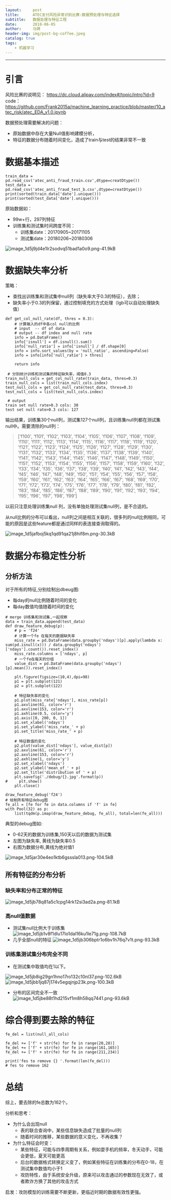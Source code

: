 ```yaml
---
layout:     post
title:      ATEC支付风险异常识别比赛:数据预处理与特征选择
subtitle:   数据处理与特征工程
date:       2018-06-05
author:     马骋
header-img: img/post-bg-coffee.jpeg
catalog: true
tags:
    - 机器学习
---
```


---

# 引言

风险比赛的说明见：
https://dc.cloud.alipay.com/index#/topic/intro?id=9
code：https://github.com/Frank2015a/machine_learning_practice/blob/master/10_atec_risk/atec_EDA_v1.0.ipynb

数据预处理需要解决的问题：

- 原始数据中存在大量Null值影响建模分析，
- 特征的数据分布随着时间变化，造成了train与test的结果非常不一致

# 数据基本描述

```
train_data = pd.read_csv('atec_anti_fraud_train.csv',dtype=creatDtype())
test_data = pd.read_csv('atec_anti_fraud_test_b.csv',dtype=creatDtype())
print(sorted(train_data['date'].unique()))
print(sorted(test_data['date'].unique()))
```

原始数据如：

- 99w+行，297列特征
- 训练集和测试集时间跨度不同：
    - 训练集date：20170905~20171105
    - 测试集date：20180206~20180306

![image_1d5j9jd4e1lr2sodvq51bad1a0o9.png-41.9kB][1]



# 数据缺失率分析

策略：

- 查找出训练集和测试集中null列（缺失率大于0.3的特征），去除；
- 缺失率小于0.3的列保留，通过控制填充的方式处理（lgb可以自动处理缺失值）

```
def get_col_null_rate(df, thres = 0.3):
    # 计算输入的df中各col null的比例
    # input  -- df of data
    # output -- df index and null rate
    info = pd.DataFrame()
    info['isnull'] = df.isnull().sum()
    info['null_ratio'] = info['isnull'] / df.shape[0]
    info = info.sort_values(by = 'null_ratio', ascending=False)
    info = info[info['null_ratio'] > thres]

    return info
    
 # 分别统计训练和测试集的特征缺失率，阈值0.3
train_null_cols = get_col_null_rate(train_data, thres=0.3)
train_null_cols = list(train_null_cols.index)
test_null_cols = get_col_null_rate(test_data, thres=0.3)
test_null_cols = list(test_null_cols.index) 

 # output
train set null rate>0.3 cols: 30
test set null rate>0.3 cols: 127
```

输出结果，训练集30个null列，测试集127个null列，且训练集null列都在测试集null中。需要清除的null列：

> ['f100', 'f101', 'f102', 'f103', 'f104', 'f105', 'f106', 'f107', 'f108', 'f109', 'f110', 'f111', 'f112', 'f113', 'f114', 'f115', 'f116', 'f117', 'f118', 'f119', 'f120', 'f121', 'f122', 'f123', 'f124', 'f125', 'f126', 'f127', 'f128', 'f129', 'f130', 'f131', 'f132', 'f133', 'f134', 'f135', 'f136', 'f137', 'f138', 'f139', 'f140', 'f141', 'f142', 'f143', 'f144', 'f145', 'f146', 'f147', 'f148', 'f149', 'f150', 'f151', 'f152', 'f153', 'f154', 'f155', 'f156', 'f157', 'f158', 'f159', 'f160', 'f32', 'f33', 'f34', 'f35', 'f36', 'f37', 'f38', 'f39', 'f40', 'f41', 'f42', 'f43', 'f44', 'f45', 'f46', 'f47', 'f48', 'f49', 'f50', 'f51', 'f54', 'f55', 'f56', 'f57', 'f58', 'f59', 'f60', 'f61', 'f62', 'f63', 'f64', 'f65', 'f66', 'f67', 'f68', 'f69', 'f70', 'f71', 'f72', 'f73', 'f74', 'f75', 'f76', 'f77', 'f78', 'f79', 'f80', 'f81', 'f82', 'f83', 'f84', 'f85', 'f86', 'f87', 'f88', 'f89', 'f90', 'f91', 'f92', 'f93', 'f94', 'f95', 'f96', 'f97', 'f98', 'f99']


以前只注意处理训练集null 列，没有单独处理测试集null列，是不合适的。

从null比例的分布可以看出，null列之间是相互关联的，很多列的null比例相同，可能的原因是这些feature都是通过同样的表连接查询取得的。

![image_1d5jafboj5kq1qd91qa21j8hif8m.png-30.3kB][2]

# 数据分布稳定性分析

## 分析方法

对于所有的特征,分别绘制出dbeug图:

- 每day的null比例随着时间的变化
- 每day数值均值随着时间的变化

```
# merge 训练集和测试集,一起观察
data = train_data.append(test_data)
def draw_feature_debug(p):
    # p = 'f24'
    # 计算一个fe 在每天的数据缺失率
    miss_rate = pd.DataFrame(data.groupby('ndays')[p].apply(lambda x: sum(pd.isnull(x))) / data.groupby('ndays')['ndays'].count()).reset_index()
    miss_rate.columns = ['ndays', p]
    # 一个fe在每天的分组
    value_dist = pd.DataFrame(data.groupby('ndays')[p].mean()).reset_index()

    plt.figure(figsize=(10,4),dpi=98)
    p1 = plt.subplot(121)
    p2 = plt.subplot(122)

    # 特征缺失率的变化
    p1.plot(miss_rate['ndays'], miss_rate[p])
    p1.axvline(61, color='r')
    p1.axvline(153, color='r')
    p1.axhline(0.5, color='y')
    p1.axis([0, 200, 0, 1])
    p1.set_xlabel('ndays')
    p1.set_ylabel('miss_rate_' + p)
    p1.set_title('miss_rate_' + p)

    # 特征数值的变化
    p2.plot(value_dist['ndays'], value_dist[p])
    p2.axvline(61, color='r')
    p2.axvline(153, color='r')
    p2.axhline(1, color='y')
    p2.set_xlabel('ndays')
    p2.set_ylabel('mean_of_' + p)
    p2.set_title('distribution of ' + p)
    plt.savefig('./debug/{}.jpg'.format(p))
#     plt.show()
    plt.close()   
    
draw_feature_debug('f24')
# 绘制所有特征debug图
fe_all = [fe for fe in data.columns if 'f' in fe]
with Pool(32) as p:
    list(tqdm(p.imap(draw_feature_debug, fe_all), total=len(fe_all)))
```

典型的debug图如:

- 0-62天的数据为训练集,150天以后的数据为测试集
- 左图为缺失率, 黄线为缺失率0.5 
- 右图为数据分布,黄线为绝对值1

![image_1d5jar30e4eo1ktb6gsssla013.png-104.5kB][3]

## 所有特征的分布分析

### 缺失率和分布正常的特征

![image_1d5jb78q81a5c1cpg14rk12si3ad2a.png-81.1kB][4]

### 高null值数据

- 测试集null比例大于训练集
![image_1d5jb1v8f1dlu17lo1dal16ku1le71g.png-108.7kB][5]
- 几乎全部null的特征
![image_1d5jb306bptr1o6bv1h76q7v1t.png-93.3kB][6]

### 训练集测试集分布完全不同

- 在测试集中取值均在1以下。

![image_1d5jb8ig29gn1hno17ro132c10nl37.png-102.6kB][7]
![image_1d5jbb1jq87j174v5egqjnjp23k.png-100.3kB][8]

- 分布的区间完全不一致
![image_1d5jbe88t1hd215vf1m8h58qq7441.png-93.6kB][9]

# 综合得到要去除的特征

```
fe_del = list(null_all_cols)

fe_del += ['f' + str(fe) for fe in range(20,28)]
fe_del += ['f' + str(fe) for fe in range(161,165)]
fe_del += ['f' + str(fe) for fe in range(211,234)]

print('fes to remove {} '.format(len(fe_del)))
# fes to remove 162
```

# 总结

综上，要去除的fe总数为162个。

分析和思考：

- 为什么会出现null
    - 表的联合查询中，某些信息缺失造成了批量的null列
    - 随着时间的推移，某些数据的意义变化，不再收集？
- 为什么特征会时变：
    - 某些特征，可能与四季周期有关系，例如耍手机的频率，冬天动手，可能会更低，夏天可能更高
    - 后台的数据格式转换定义变了，例如某些特征在训练集的分布在0-18，在测试集中数值均小于1 
    - 攻防特性，由于系统安全升级，原来可以攻击通过的参数现在无效了，或者欺诈方换了其他的攻击方式

启发：攻防模型的训练需要不断更新，更临近时期的数据有效性更强。

  [1]: http://static.zybuluo.com/frank0449/5eun0cepagztfl0igvrstblg/image_1d5j9jd4e1lr2sodvq51bad1a0o9.png
  [2]: http://static.zybuluo.com/frank0449/mo4gw48nejjv695p2od41tnz/image_1d5jafboj5kq1qd91qa21j8hif8m.png
  [3]: http://static.zybuluo.com/frank0449/e3xcnr0aq8g3hkka7kli23lg/image_1d5jar30e4eo1ktb6gsssla013.png
  [4]: http://static.zybuluo.com/frank0449/vt7kfh234auaaq21ku7d2r3w/image_1d5jb78q81a5c1cpg14rk12si3ad2a.png
  [5]: http://static.zybuluo.com/frank0449/cjhuorwezmrcc9hiopkn7qs5/image_1d5jb1v8f1dlu17lo1dal16ku1le71g.png
  [6]: http://static.zybuluo.com/frank0449/3ob5iprh0xv2y6s8b564xi74/image_1d5jb306bptr1o6bv1h76q7v1t.png
  [7]: http://static.zybuluo.com/frank0449/adrcllvbovm3fpxews8drd8c/image_1d5jb8ig29gn1hno17ro132c10nl37.png
  [8]: http://static.zybuluo.com/frank0449/ol5zhia599yp7m7jgfkwrymj/image_1d5jbb1jq87j174v5egqjnjp23k.png
  [9]: http://static.zybuluo.com/frank0449/maaah8jv4ub4iui9pvvge3dw/image_1d5jbe88t1hd215vf1m8h58qq7441.png